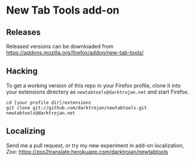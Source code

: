 New Tab Tools add-on
====================

Releases
--------
Released versions can be downloaded from https://addons.mozilla.org/firefox/addon/new-tab-tools/

Hacking
-------
To get a working version of this repo in your Firefox profile, clone it into your extensions directory as `newtabtools@darktrojan.net` and start Firefox.
```
cd [your profile dir]/extensions
git clone git://github.com/darktrojan/newtabtools.git newtabtools@darktrojan.net
```

Localizing
----------
Send me a pull request, or try my new experiment in add-on localization, *Zoo*: https://zoo2translate.herokuapp.com/darktrojan/newtabtools

